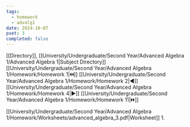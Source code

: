 ```yaml
---
tags:
  - homework
  - advalg1
date: 2024-10-07
pset: 3
completed: false
---
```

[[Directory]], [[University/Undergraduate/Second Year/Advanced Algebra 1/Advanced Algebra 1|Subject Directory]]
[[University/Undergraduate/Second Year/Advanced Algebra 1/Homework/Homework 1|🞀🞀]] [[University/Undergraduate/Second Year/Advanced Algebra 1/Homework/Homework 2|◀]] [[University/Undergraduate/Second Year/Advanced Algebra 1/Homework/Homework 4|▶]] [[University/Undergraduate/Second Year/Advanced Algebra 1/Homework/Homework 11|🞂🞂]]

[[University/Undergraduate/Second Year/Advanced Algebra 1/Homework/Worksheets/advanced_algebra_3.pdf|Worksheet]]
1. 
